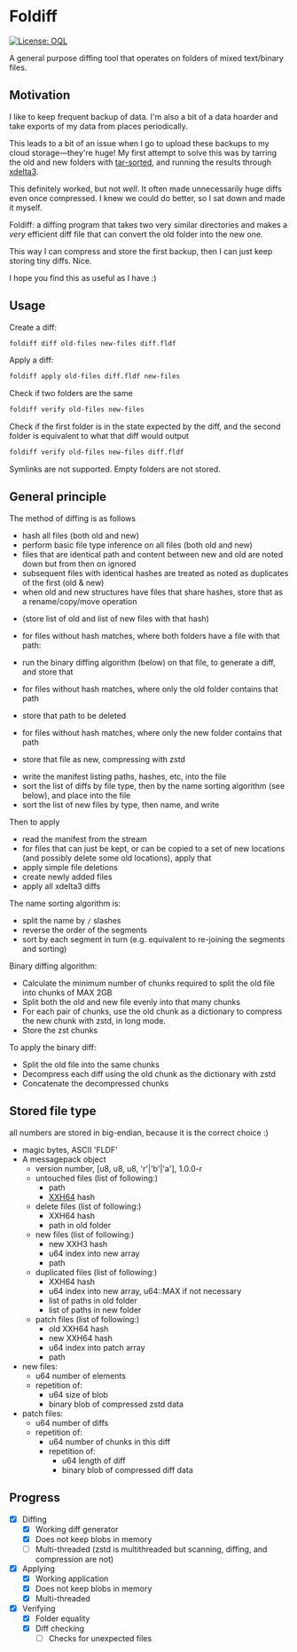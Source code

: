 # Foldiff

[![License: OQL](https://badgers.space/badge/License/OQL/pink)](https://oql.avris.it/license/v1.2)

A general purpose diffing tool that operates on folders of mixed text/binary files.

## Motivation

I like to keep frequent backup of data.
I'm also a bit of a data hoarder and take exports of my data from places periodically.

This leads to a bit of an issue when I go to upload these backups to my cloud storage—they're huge!
My first attempt to solve this was by tarring the old and new folders with
[tar-sorted](https://github.com/zholos/tar-sorted),
and running the results through [xdelta3](https://github.com/jmacd/xdelta).

This definitely worked, but not *well*. It often made unnecessarily huge diffs even once compressed.
I knew we could do better, so I sat down and made it myself.

Foldiff: a diffing program that takes two very similar directories and makes a *very* efficient diff
file that can convert the old folder into the new one.

This way I can compress and store the first backup, then I can just keep storing tiny diffs.
Nice.

I hope you find this as useful as I have :)

## Usage

Create a diff:
```sh
foldiff diff old-files new-files diff.fldf
```

Apply a diff:
```sh
foldiff apply old-files diff.fldf new-files
```

Check if two folders are the same
```sh
foldiff verify old-files new-files
```

Check if the first folder is in the state expected by the diff,
and the second folder is equivalent to what that diff would output
```sh
foldiff verify old-files new-files diff.fldf
```

Symlinks are not supported.
Empty folders are not stored.

## General principle

The method of diffing is as follows
- hash all files (both old and new)
- perform basic file type inference on all files (both old and new)
- files that are identical path and content between new and old are noted down but from then on ignored
- subsequent files with identical hashes are treated as noted as duplicates of the first (old & new)
- when old and new structures have files that share hashes, store that as a rename/copy/move operation
 * (store list of old and list of new files with that hash)
- for files without hash matches, where both folders have a file with that path:
 * run the binary diffing algorithm (below) on that file, to generate a diff, and store that
- for files without hash matches, where only the old folder contains that path
 * store that path to be deleted
- for files without hash matches, where only the new folder contains that path
 * store that file as new, compressing with zstd
- write the manifest listing paths, hashes, etc, into the file
- sort the list of diffs by file type, then by the name sorting algorithm (see below), and place into the file
- sort the list of new files by type, then name, and write

Then to apply
- read the manifest from the stream
- for files that can just be kept, or can be copied to a set of new locations (and possibly delete some old locations), apply that
- apply simple file deletions
- create newly added files
- apply all xdelta3 diffs

The name sorting algorithm is:
- split the name by `/` slashes
- reverse the order of the segments
- sort by each segment in turn (e.g. equivalent to re-joining the segments and sorting)

Binary diffing algorithm:
- Calculate the minimum number of chunks required to split the old file into chunks of MAX 2GB
- Split both the old and new file evenly into that many chunks
- For each pair of chunks, use the old chunk as a dictionary to compress the new chunk with zstd, in long mode.
- Store the zst chunks

To apply the binary diff:
- Split the old file into the same chunks
- Decompress each diff using the old chunk as the dictionary with zstd
- Concatenate the decompressed chunks

## Stored file type

all numbers are stored in big-endian, because it is the correct choice :)

- magic bytes, ASCII 'FLDF'
- A messagepack object
  - version number, [u8, u8, u8, 'r'|'b'|'a'], 1.0.0-r
  - untouched files (list of following:)
    * path
    * [XXH64](https://xxhash.com/) hash
  - delete files (list of following:)
    * XXH64 hash
    * path in old folder
  - new files (list of following:)
    * new XXH3 hash
    * u64 index into new array
    * path
  - duplicated files (list of following:)
    * XXH64 hash
    * u64 index into new array, u64::MAX if not necessary
    * list of paths in old folder
    * list of paths in new folder
  - patch files (list of following:)
    * old XXH64 hash
    * new XXH64 hash
    * u64 index into patch array
    * path
- new files:
  * u64 number of elements
  * repetition of:
    * u64 size of blob
    * binary blob of compressed zstd data
- patch files:
  * u64 number of diffs
  * repetition of:
    * u64 number of chunks in this diff
    * repetition of:
      * u64 length of diff
      * binary blob of compressed diff data

## Progress

- [x] Diffing
  * [x] Working diff generator
  * [x] Does not keep blobs in memory
  * [ ] Multi-threaded (zstd is multithreaded but scanning, diffing, and compression are not)
- [x] Applying
  * [x] Working application
  * [x] Does not keep blobs in memory
  * [x] Multi-threaded
- [x] Verifying
  * [x] Folder equality
  * [x] Diff checking
    - [ ] Checks for unexpected files